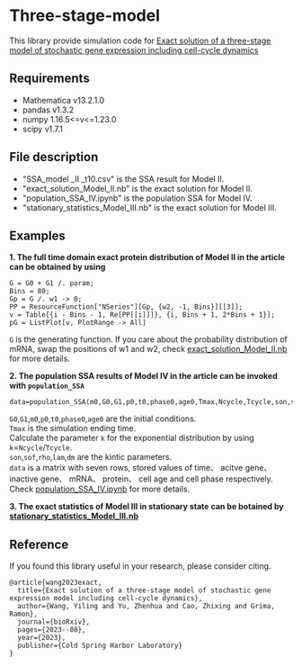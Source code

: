 # Three-stage-model
This library provide simulation code for [Exact solution of a three-stage model of stochastic gene expression including
cell-cycle dynamics](https://www.biorxiv.org/content/10.1101/2023.08.29.555255v2.full.pdf)
## Requirements
- Mathematica v13.2.1.0
- pandas v1.3.2
- numpy  1.16.5<=v<=1.23.0
- scipy v1.7.1
## File description
- "SSA_model _II _t10.csv" is the SSA result for Model II.
- "exact_solution_Model_II.nb" is the exact solution for Model II.
- "population_SSA_IV.ipynb" is the population SSA for Model IV.
- "stationary_statistics_Model_III.nb" is the exact solution for Model III.

## Examples
__1. The full time domain exact protein distribution of Model II in the article can be obtained by using__ 
```
G = G0 + G1 /. param;
Bins = 80;
Gp = G /. w1 -> 0;
PP = ResourceFunction["NSeries"][Gp, {w2, -1, Bins}][[3]];
v = Table[{i - Bins - 1, Re[PP[[i]]]}, {i, Bins + 1, 2*Bins + 1}];
pG = ListPlot[v, PlotRange -> All]
```
`G` is the generating function. If you care about the probability distribution of mRNA, swap the positions of w1 and w2, check [exact_solution_Model_II.nb]() for more details.

__2. The population SSA results of Model IV in the article can be invoked with `population_SSA`__
```
data=population_SSA(m0,G0,G1,p0,t0,phase0,age0,Tmax,Ncycle,Tcycle,son,soff,rho,lam,dm)
```
`G0`,`G1`,`m0`,`p0`,`t0`,`phase0`,`age0` are the initial conditions.  
`Tmax` is the simulation ending time.  
Calculate the parameter `k` for the exponential distribution by using `k`=`Ncycle`/`Tcycle`.  
`son`,`sof`,`rho`,`lam`,`dm` are the kintic parameters.  
`data` is a matrix with seven rows, stored values of time、 acitve gene、 inactive gene、 mRNA、 protein、 cell age and cell phase respectively. Check [population_SSA_IV.ipynb]() for more details.  

__3. The exact statistics of Model III in stationary state can be botained by [stationary_statistics_Model_III.nb]()__


## Reference
If you found this library useful in your research, please consider citing.
```
@article{wang2023exact,
  title={Exact solution of a three-stage model of stochastic gene expression model including cell-cycle dynamics},
  author={Wang, Yiling and Yu, Zhenhua and Cao, Zhixing and Grima, Ramon},
  journal={bioRxiv},
  pages={2023--08},
  year={2023},
  publisher={Cold Spring Harbor Laboratory}
}
```
